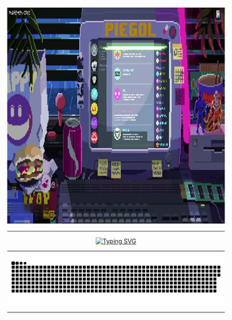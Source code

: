 <p align="center"><img src="https://github.com/piegol/piegol/blob/main/assets/footage.gif" width="1280" height="500"></p>
<hr>
<p align="center">
<a href="https://t.me/piegol" target="_blank"><img src="https://readme-typing-svg.demolab.com?font=JetBrains+Mono&size=97&letterSpacing=0.2rem&duration=4000&pause=1000&color=7C9209&center=true&vCenter=true&width=1280&height=120&lines=Contact+me;t.me%2Fpiegol" alt="Typing SVG" /></a>
</p>
<hr>
 <img width="1280" src="https://raw.githubusercontent.com/piegol/piegol/bc2b62a8c33a4b42e6b150d7a55c368a70463709/assets/github-snake.svg" alt="snake"/>
<hr>
